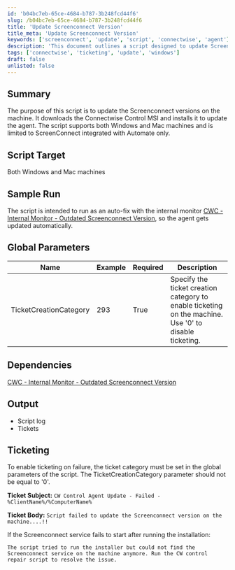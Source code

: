 ```yaml
---
id: 'b04bc7eb-65ce-4684-b787-3b248fcd44f6'
slug: /b04bc7eb-65ce-4684-b787-3b248fcd44f6
title: 'Update Screenconnect Version'
title_meta: 'Update Screenconnect Version'
keywords: ['screenconnect', 'update', 'script', 'connectwise', 'agent']
description: 'This document outlines a script designed to update Screenconnect versions on both Windows and Mac machines. It automatically downloads the Connectwise Control MSI and installs it, ensuring that the agent is up-to-date. The script is integrated with Automate and is intended to run as an auto-fix through an internal monitor, enabling seamless updates of the Screenconnect agent.'
tags: ['connectwise', 'ticketing', 'update', 'windows']
draft: false
unlisted: false
---
```


## Summary

The purpose of this script is to update the Screenconnect versions on the machine. It downloads the Connectwise Control MSI and installs it to update the agent. The script supports both Windows and Mac machines and is limited to ScreenConnect integrated with Automate only.

## Script Target

Both Windows and Mac machines

## Sample Run

The script is intended to run as an auto-fix with the internal monitor [CWC - Internal Monitor - Outdated Screenconnect Version](<../monitors/Outdated Screenconnect Version.md>), so the agent gets updated automatically.

## Global Parameters

| Name                     | Example | Required | Description                                                                                  |
|--------------------------|---------|----------|----------------------------------------------------------------------------------------------|
| TicketCreationCategory    | 293     | True     | Specify the ticket creation category to enable ticketing on the machine. Use '0' to disable ticketing. |

## Dependencies

[CWC - Internal Monitor - Outdated Screenconnect Version](<../monitors/Outdated Screenconnect Version.md>)

## Output

- Script log
- Tickets

## Ticketing

To enable ticketing on failure, the ticket category must be set in the global parameters of the script. The TicketCreationCategory parameter should not be equal to '0'.

**Ticket Subject:** `CW Control Agent Update - Failed - %ClientName%/%ComputerName%`

**Ticket Body:**  `Script failed to update the Screenconnect version on the machine....!!`

If the Screenconnect service fails to start after running the installation:

`The script tried to run the installer but could not find the Screenconnect service on the machine anymore. Run the CW control repair script to resolve the issue.`


